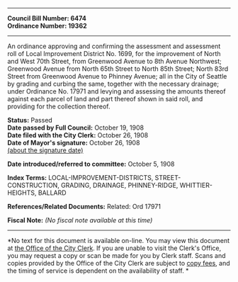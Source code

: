 * * * * *  
  
**Council Bill Number: [](#h0)[](#h2)6474**   
**Ordinance Number: 19362**  
  
* * * * *  
  
An ordinance approving and confirming the assessment and assessment roll of Local Improvement District No. 1699, for the improvement of North and West 70th Street, from Greenwood Avenue to 8th Avenue Northwest; Greenwood Avenue from North 65th Street to North 85th Street; North 83rd Street from Greenwood Avenue to Phinney Avenue; all in the City of Seattle by grading and curbing the same, together with the necessary drainage; under Ordinance No. 17971 and levying and assessing the amounts thereof against each parcel of land and part thereof shown in said roll, and providing for the collection thereof.  
  
**Status:** Passed   
**Date passed by Full Council:** October 19, 1908   
**Date filed with the City Clerk:** October 26, 1908   
**Date of Mayor's signature:** October 26, 1908   
[(about the signature date)](/~public/approvaldate.htm)   
  
  
**Date introduced/referred to committee:** October 5, 1908   
  
**Index Terms:** LOCAL-IMPROVEMENT-DISTRICTS, STREET-CONSTRUCTION, GRADING, DRAINAGE, PHINNEY-RIDGE, WHITTIER-HEIGHTS, BALLARD  
  
**References/Related Documents:** Related: Ord 17971  
  
**Fiscal Note:** *(No fiscal note available at this time)*  
  
* * * * *  
  
*No text for this document is available on-line. You may view this document at [the Office of the City Clerk](http://www.seattle.gov/leg/clerk/contactUs.htm). If you are unable to visit the Clerk's Office, you may request a copy or scan be made for you by Clerk staff. Scans and copies provided by the Office of the City Clerk are subject to [copy fees](http://clerk.seattle.gov/~public/clerkfees.htm), and the timing of service is dependent on the availability of staff. *  
  
  
